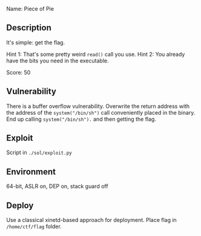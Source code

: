 Name: Piece of Pie

Description
-----------

It's simple: get the flag.

  Hint 1: That's some pretty weird `read()` call you use.
  Hint 2: You already have the bits you need in the executable.

  Score: 50

Vulnerability
-------------

  There is a buffer overflow vulnerability. Overwrite the return address with the address of the `system("/bin/sh")` call conveniently placed in the binary. End up calling `system("/bin/sh").` and then getting the flag.

Exploit
-------

  Script in `./sol/exploit.py`

Environment
-----------

  64-bit, ASLR on, DEP on, stack guard off

Deploy
------

Use a classical xinetd-based approach for deployment. Place flag in `/home/ctf/flag` folder.
